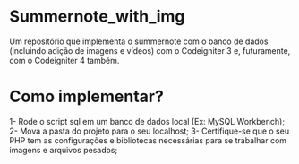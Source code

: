 # Summernote_with_img
Um repositório que implementa o summernote com o banco de dados (incluindo adição de imagens e vídeos) com o Codeigniter 3 e, futuramente, com o Codeigniter 4 também.

# Como implementar?
1- Rode o script sql em um banco de dados local (Ex: MySQL Workbench);
2- Mova a pasta do projeto para o seu localhost;
3- Certifique-se que o seu PHP tem as configurações e bibliotecas necessárias para se trabalhar com imagens e arquivos pesados;


